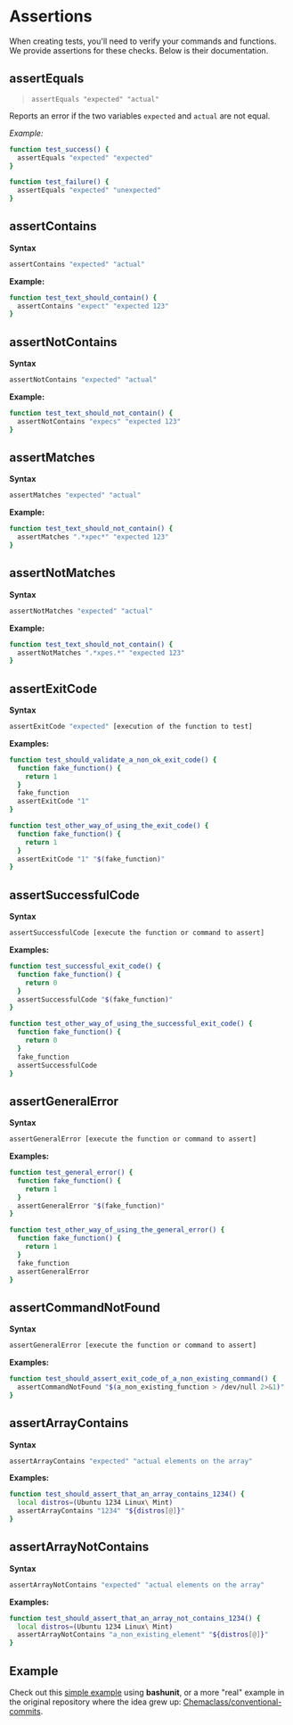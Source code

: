 # Assertions

When creating tests, you'll need to verify your commands and functions. We provide assertions for these checks.
Below is their documentation.

## assertEquals
> `assertEquals "expected" "actual"`

Reports an error if the two variables `expected` and `actual` are not equal.

*Example:*
```bash
function test_success() {
  assertEquals "expected" "expected"
}

function test_failure() {
  assertEquals "expected" "unexpected"
}
```

## assertContains
**Syntax**
```bash
assertContains "expected" "actual"
```

**Example:**
```bash
function test_text_should_contain() {
  assertContains "expect" "expected 123"
}
```

## assertNotContains
**Syntax**
```bash
assertNotContains "expected" "actual"
```

**Example:**
```bash
function test_text_should_not_contain() {
  assertNotContains "expecs" "expected 123"
}
```

## assertMatches
**Syntax**
```bash
assertMatches "expected" "actual"
```

**Example:**
```bash
function test_text_should_not_contain() {
  assertMatches ".*xpec*" "expected 123"
}
```

## assertNotMatches
**Syntax**
```bash
assertNotMatches "expected" "actual"
```

**Example:**
```bash
function test_text_should_not_contain() {
  assertNotMatches ".*xpes.*" "expected 123"
}
```

## assertExitCode
**Syntax**
```bash
assertExitCode "expected" [execution of the function to test]
```

**Examples:**
```bash
function test_should_validate_a_non_ok_exit_code() {
  function fake_function() {
    return 1
  }
  fake_function
  assertExitCode "1"
}
```
```bash
function test_other_way_of_using_the_exit_code() {
  function fake_function() {
    return 1
  }
  assertExitCode "1" "$(fake_function)"
}
```

## assertSuccessfulCode
**Syntax**
```bash
assertSuccessfulCode [execute the function or command to assert]
```

**Examples:**
```bash
function test_successful_exit_code() {
  function fake_function() {
    return 0
  }
  assertSuccessfulCode "$(fake_function)"
}
```
```bash
function test_other_way_of_using_the_successful_exit_code() {
  function fake_function() {
    return 0
  }
  fake_function
  assertSuccessfulCode
}
```

## assertGeneralError
**Syntax**
```bash
assertGeneralError [execute the function or command to assert]
```

**Examples:**
```bash
function test_general_error() {
  function fake_function() {
    return 1
  }
  assertGeneralError "$(fake_function)"
}
```
```bash
function test_other_way_of_using_the_general_error() {
  function fake_function() {
    return 1
  }
  fake_function
  assertGeneralError
}
```

## assertCommandNotFound
**Syntax**
```bash
assertGeneralError [execute the function or command to assert]
```

**Examples:**
```bash
function test_should_assert_exit_code_of_a_non_existing_command() {
  assertCommandNotFound "$(a_non_existing_function > /dev/null 2>&1)"
}
```

## assertArrayContains
**Syntax**
```bash
assertArrayContains "expected" "actual elements on the array"
```

**Examples:**
```bash
function test_should_assert_that_an_array_contains_1234() {
  local distros=(Ubuntu 1234 Linux\ Mint)
  assertArrayContains "1234" "${distros[@]}"
}
```

## assertArrayNotContains
**Syntax**
```bash
assertArrayNotContains "expected" "actual elements on the array"
```

**Examples:**
```bash
function test_should_assert_that_an_array_not_contains_1234() {
  local distros=(Ubuntu 1234 Linux\ Mint)
  assertArrayNotContains "a_non_existing_element" "${distros[@]}"
}
```

## Example

Check out this [simple example](https://github.com/TypedDevs/bashunit/tree/main/example) using **bashunit**, or a more "real" example in the original repository where the idea grew up: [Chemaclass/conventional-commits](https://github.com/Chemaclass/conventional-commits/blob/main/tests/prepare-commit-msg_test.sh).

